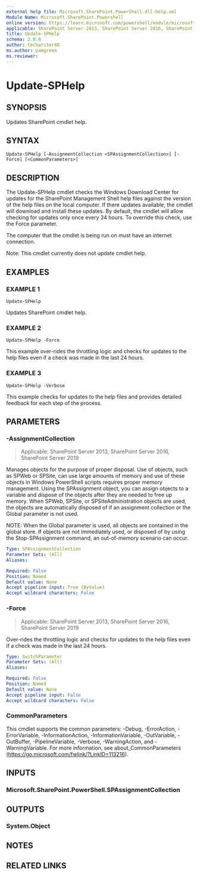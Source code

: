 ```yaml
---
external help file: Microsoft.SharePoint.PowerShell.dll-help.xml
Module Name: Microsoft.SharePoint.Powershell
online version: https://learn.microsoft.com/powershell/module/microsoft.sharepoint.powershell/update-sphelp
applicable: SharePoint Server 2013, SharePoint Server 2016, SharePoint Server 2019
title: Update-SPHelp
schema: 2.0.0
author: techwriter40
ms.author: pamgreen
ms.reviewer:
---
```


# Update-SPHelp

## SYNOPSIS
Updates SharePoint cmdlet help.

## SYNTAX

```
Update-SPHelp [-AssignmentCollection <SPAssignmentCollection>] [-Force] [<CommonParameters>]
```

## DESCRIPTION
The Update-SPHelp cmdlet checks the Windows Download Center for updates for the SharePoint Management Shell help files against the version of the help files on the local computer. If there updates available, the cmdlet will download and install these updates. By default, the cmdlet will allow checking for updates only once every 24 hours. To override this check, use the Force parameter.

The computer that the cmdlet is being run on must have an internet connection.

Note: This cmdlet currently does not update cmdlet help.

## EXAMPLES

### EXAMPLE 1
```
Update-SPHelp
```
Updates SharePoint cmdlet help.

### EXAMPLE 2
```
Update-SPHelp -Force
```

This example over-rides the throttling logic and checks for updates to the help files even if a check was made in the last 24 hours.

### EXAMPLE 3
```
Update-SPHelp -Verbose
```

This example checks for updates to the help files and provides detailed feedback for each step of the process.

## PARAMETERS

### -AssignmentCollection

> Applicable: SharePoint Server 2013, SharePoint Server 2016, SharePoint Server 2019

Manages objects for the purpose of proper disposal. Use of objects, such as SPWeb or SPSite, can use large amounts of memory and use of these objects in Windows PowerShell scripts requires proper memory management. Using the SPAssignment object, you can assign objects to a variable and dispose of the objects after they are needed to free up memory. When SPWeb, SPSite, or SPSiteAdministration objects are used, the objects are automatically disposed of if an assignment collection or the Global parameter is not used.

NOTE: When the Global parameter is used, all objects are contained in the global store. If objects are not immediately used, or disposed of by using the Stop-SPAssignment command, an out-of-memory scenario can occur.

```yaml
Type: SPAssignmentCollection
Parameter Sets: (All)
Aliases:

Required: False
Position: Named
Default value: None
Accept pipeline input: True (ByValue)
Accept wildcard characters: False
```

### -Force

> Applicable: SharePoint Server 2013, SharePoint Server 2016, SharePoint Server 2019

Over-rides the throttling logic and checks for updates to the help files even if a check was made in the last 24 hours.

```yaml
Type: SwitchParameter
Parameter Sets: (All)
Aliases:

Required: False
Position: Named
Default value: None
Accept pipeline input: False
Accept wildcard characters: False
```

### CommonParameters
This cmdlet supports the common parameters: -Debug, -ErrorAction, -ErrorVariable, -InformationAction, -InformationVariable, -OutVariable, -OutBuffer, -PipelineVariable, -Verbose, -WarningAction, and -WarningVariable. For more information, see about_CommonParameters (https://go.microsoft.com/fwlink/?LinkID=113216).

## INPUTS

### Microsoft.SharePoint.PowerShell.SPAssignmentCollection

## OUTPUTS

### System.Object

## NOTES

## RELATED LINKS
